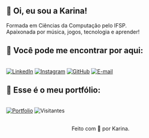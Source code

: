 ## 🌻 Oi, eu sou a Karina!

Formada em Ciências da Computação pelo IFSP.<br>
Apaixonada por música, jogos, tecnologia e aprender!

## 📩 Você pode me encontrar por aqui:
<br>[![LinkedIn](https://img.shields.io/badge/LinkedIn-737?style=for-the-badge&logo=linkedin&logoColor=dbb315)](https://www.linkedin.com/in/karina-gante/)
[![Instagram](https://img.shields.io/badge/Instagram-dbb315?style=for-the-badge&logo=instagram&logoColor=737)](https://www.instagram.com/in/karinovisk02/)
[![GitHub](https://img.shields.io/badge/GitHub-737373?style=for-the-badge&logo=github&logoColor=dbb315)](https://www.github.com/in/KarinaGante/)
[![E-mail](https://img.shields.io/badge/-Email-737?style=for-the-badge&logo=microsoft-outlook&logoColor=dbb315)](mailto:SEUEMAIL)<br>

## 📁 Esse é o meu portfólio:
<br>[![Portfolio](https://img.shields.io/badge/Portfolio-dbb315?style=for-the-badge&logo=todoist&logoColor=737)](https://karinagante.github.io/index.html)
![Visitantes](https://api.visitorbadge.io/api/visitors?path=https%3A%2F%2Fkarinagante.github.io%2Findex.html&label=Visitantes&labelColor=%23773377&countColor=%23737373&labelStyle=upper)

<br>

<center> Feito com 💜 por Karina.</center>